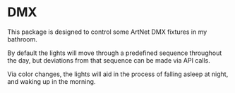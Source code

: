 # DMX

This package is designed to control some ArtNet DMX fixtures in my bathroom.

By default the lights will move through a predefined sequence throughout the day, but deviations from that sequence can be made via API calls.

Via color changes, the lights will aid in the process of falling asleep at night, and waking up in the morning.

